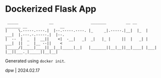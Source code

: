 # Dockerized Flask App

```
 _____              __                 _______         __ __     _______ __               __    
|     \.-----.----.|  |--.-----.----. |_     _|.-----.|__|  |_  |    ___|  |.---.-.-----.|  |--.
|  --  |  _  |  __||    <|  -__|   _|  _|   |_ |     ||  |   _| |    ___|  ||  _  |__ --||    < 
|_____/|_____|____||__|__|_____|__|   |_______||__|__||__|____| |___|   |__||___._|_____||__|__|
```
                                                                                                

Generated using `docker init`.

dpw | 2024.02.17


